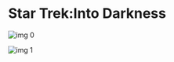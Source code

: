 # Star Trek:Into Darkness

![img 0](https://i.imgur.com/QWqIe64.jpg)

![img 1](https://i.imgur.com/Mf6Sd4e.png)

